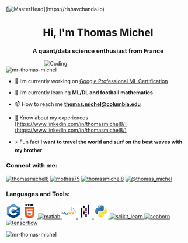 [![MasterHead](https://1.bp.blogspot.com/-7A4WynwLsM...)](https://rishavchanda.io)
<h1 align="center">Hi, I'm Thomas Michel</h1>
<h3 align="center">A quant/data science enthusiast from France</h3>
<img align="right" alt="Coding" width="400" src="https://cdn.dribbble.com/users/116207...">


<p align="left"> <img src="https://komarev.com/ghpvc/?username=mr-thomas-michel&label=Profile%20views&color=0e75b6&style=flat" alt="mr-thomas-michel" /> </p>

- 🔭 I’m currently working on [Google Professional ML Certification](https://cloud.google.com/learn/certification/machine-learning-engineer)

- 🌱 I’m currently learning **ML/DL and football mathematics**

- 📫 How to reach me **thomas.michel@columbia.edu**

- 📄 Know about my experiences [https://www.linkedin.com/in/thomasmichel8/](https://www.linkedin.com/in/thomasmichel8/)

- ⚡ Fun fact **I want to travel the world and surf on the best waves with my brother**

<h3 align="left">Connect with me:</h3>
<p align="left">
<a href="https://linkedin.com/in/thomasmichel8" target="blank"><img align="center" src="https://raw.githubusercontent.com/rahuldkjain/github-profile-readme-generator/master/src/images/icons/Social/linked-in-alt.svg" alt="thomasmichel8" height="30" width="40" /></a>
<a href="https://stackoverflow.com/users/mothas75" target="blank"><img align="center" src="https://raw.githubusercontent.com/rahuldkjain/github-profile-readme-generator/master/src/images/icons/Social/stack-overflow.svg" alt="mothas75" height="30" width="40" /></a>
<a href="https://kaggle.com/thomasmichel8" target="blank"><img align="center" src="https://raw.githubusercontent.com/rahuldkjain/github-profile-readme-generator/master/src/images/icons/Social/kaggle.svg" alt="thomasmichel8" height="30" width="40" /></a>
<a href="https://www.hackerrank.com/@thomas_michel" target="blank"><img align="center" src="https://raw.githubusercontent.com/rahuldkjain/github-profile-readme-generator/master/src/images/icons/Social/hackerrank.svg" alt="@thomas_michel" height="30" width="40" /></a>
</p>

<h3 align="left">Languages and Tools:</h3>
<p align="left"> <a href="https://www.w3schools.com/cpp/" target="_blank" rel="noreferrer"> <img src="https://raw.githubusercontent.com/devicons/devicon/master/icons/cplusplus/cplusplus-original.svg" alt="cplusplus" width="40" height="40"/> </a> <a href="https://www.w3.org/html/" target="_blank" rel="noreferrer"> <img src="https://raw.githubusercontent.com/devicons/devicon/master/icons/html5/html5-original-wordmark.svg" alt="html5" width="40" height="40"/> </a> <a href="https://www.mathworks.com/" target="_blank" rel="noreferrer"> <img src="https://upload.wikimedia.org/wikipedia/commons/2/21/Matlab_Logo.png" alt="matlab" width="40" height="40"/> </a> <a href="https://www.mysql.com/" target="_blank" rel="noreferrer"> <img src="https://raw.githubusercontent.com/devicons/devicon/master/icons/mysql/mysql-original-wordmark.svg" alt="mysql" width="40" height="40"/> </a> <a href="https://pandas.pydata.org/" target="_blank" rel="noreferrer"> <img src="https://raw.githubusercontent.com/devicons/devicon/2ae2a900d2f041da66e950e4d48052658d850630/icons/pandas/pandas-original.svg" alt="pandas" width="40" height="40"/> </a> <a href="https://www.python.org" target="_blank" rel="noreferrer"> <img src="https://raw.githubusercontent.com/devicons/devicon/master/icons/python/python-original.svg" alt="python" width="40" height="40"/> </a> <a href="https://scikit-learn.org/" target="_blank" rel="noreferrer"> <img src="https://upload.wikimedia.org/wikipedia/commons/0/05/Scikit_learn_logo_small.svg" alt="scikit_learn" width="40" height="40"/> </a> <a href="https://seaborn.pydata.org/" target="_blank" rel="noreferrer"> <img src="https://seaborn.pydata.org/_images/logo-mark-lightbg.svg" alt="seaborn" width="40" height="40"/> </a> <a href="https://www.tensorflow.org" target="_blank" rel="noreferrer"> <img src="https://www.vectorlogo.zone/logos/tensorflow/tensorflow-icon.svg" alt="tensorflow" width="40" height="40"/> </a> </p>

<p><img align="center" src="https://github-readme-stats.vercel.app/api/top-langs?username=mr-thomas-michel&show_icons=true&locale=en&layout=compact" alt="mr-thomas-michel" /></p>
